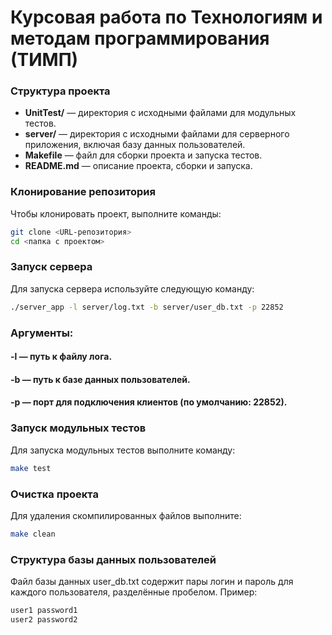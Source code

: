 # Курсовая работа по Технологиям и методам программирования (ТИМП)

### Структура проекта
- **UnitTest/** — директория с исходными файлами для модульных тестов.
- **server/** — директория с исходными файлами для серверного приложения, включая базу данных пользователей.
- **Makefile** — файл для сборки проекта и запуска тестов.
- **README.md** — описание проекта, сборки и запуска.

### Клонирование репозитория
Чтобы клонировать проект, выполните команды:

```bash
git clone <URL-репозитория>
cd <папка с проектом>
```

### Запуск сервера
Для запуска сервера используйте следующую команду:
```bash
./server_app -l server/log.txt -b server/user_db.txt -p 22852
```

### Аргументы:
#### -l — путь к файлу лога.
#### -b — путь к базе данных пользователей.
#### -p — порт для подключения клиентов (по умолчанию: 22852).

### Запуск модульных тестов
Для запуска модульных тестов выполните команду:
```bash
make test
```
### Очистка проекта
Для удаления скомпилированных файлов выполните:
```bash
make clean
```
### Структура базы данных пользователей
Файл базы данных user_db.txt содержит пары логин и пароль для каждого пользователя, разделённые пробелом. 
Пример:
```bash
user1 password1
user2 password2
```
